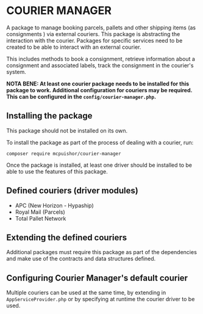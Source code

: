 # COURIER MANAGER

A package to manage booking parcels, pallets and other shipping items (as consignments ) 
via external couriers. This package is abstracting the interaction with the courier. 
Packages for specific services need to be created to be able to interact 
with an external courier.

This includes methods to book a consignment, retrieve information 
about a consignment and associated labels, track the consignment in the courier's system. 

**NOTA BENE: At least one courier package needs to be installed for this package to work.
Additional configuration for couriers may be required. This can be configured in the `config/courier-manager.php`.**

## Installing the package
This package should not be installed on its own. 

To install the package as part of the process of dealing with a courier, run:

``composer require mcpuishor/courier-manager``

Once the package is installed, at least one driver should be installed to be able 
to use the features of this package. 

## Defined couriers (driver modules)
* APC (New Horizon - Hypaship)
* Royal Mail (Parcels)
* Total Pallet Network 

## Extending the defined couriers 
Additional packages must require this package as part of the dependencies 
and make use of the contracts and data structures defined.

## Configuring Courier Manager's default courier

Multiple couriers can be used at the same time, by extending in `AppServiceProvider.php` 
or by specifying at runtime the courier driver to be used. 
